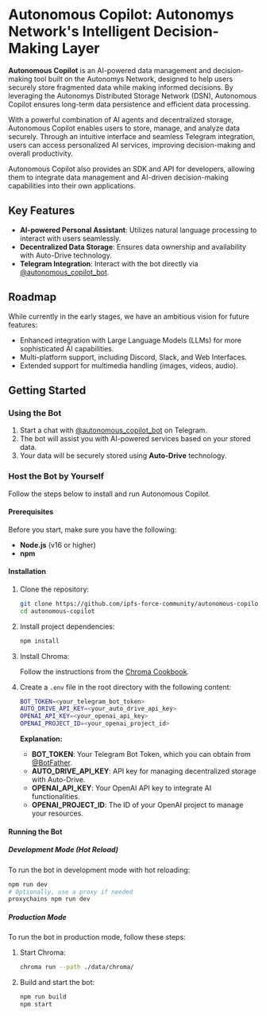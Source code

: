 # **Autonomous Copilot: Autonomys Network's Intelligent Decision-Making Layer**

**Autonomous Copilot** is an AI-powered data management and decision-making tool built on the Autonomys Network, designed to help users securely store fragmented data while making informed decisions. By leveraging the Autonomys Distributed Storage Network (DSN), Autonomous Copilot ensures long-term data persistence and efficient data processing.

With a powerful combination of AI agents and decentralized storage, Autonomous Copilot enables users to store, manage, and analyze data securely. Through an intuitive interface and seamless Telegram integration, users can access personalized AI services, improving decision-making and overall productivity.

Autonomous Copilot also provides an SDK and API for developers, allowing them to integrate data management and AI-driven decision-making capabilities into their own applications.

## Key Features

- **AI-powered Personal Assistant**: Utilizes natural language processing to interact with users seamlessly.
- **Decentralized Data Storage**: Ensures data ownership and availability with Auto-Drive technology.
- **Telegram Integration**: Interact with the bot directly via [@autonomous_copilot_bot](https://t.me/autonomous_copilot_bot).

## Roadmap

While currently in the early stages, we have an ambitious vision for future features:

- Enhanced integration with Large Language Models (LLMs) for more sophisticated AI capabilities.
- Multi-platform support, including Discord, Slack, and Web Interfaces.
- Extended support for multimedia handling (images, videos, audio).

## Getting Started

### Using the Bot

1. Start a chat with [@autonomous_copilot_bot](https://t.me/autonomous_copilot_bot) on Telegram.
2. The bot will assist you with AI-powered services based on your stored data.
3. Your data will be securely stored using **Auto-Drive** technology.

### Host the Bot by Yourself

Follow the steps below to install and run Autonomous Copilot.

#### Prerequisites

Before you start, make sure you have the following:

- **Node.js** (v16 or higher)
- **npm**

#### Installation

1. Clone the repository:

   ```bash
   git clone https://github.com/ipfs-force-community/autonomous-copilot
   cd autonomous-copilot
   ```

2. Install project dependencies:

   ```bash
   npm install
   ```

3. Install Chroma:

   Follow the instructions from the [Chroma Cookbook](https://cookbook.chromadb.dev/core/install/).

4. Create a `.env` file in the root directory with the following content:

   ```bash
   BOT_TOKEN=<your_telegram_bot_token>
   AUTO_DRIVE_API_KEY=<your_auto_drive_api_key>
   OPENAI_API_KEY=<your_openai_api_key>
   OPENAI_PROJECT_ID=<your_openai_project_id>
   ```

   **Explanation:**

   - **BOT_TOKEN**: Your Telegram Bot Token, which you can obtain from [@BotFather](https://t.me/BotFather).
   - **AUTO_DRIVE_API_KEY**: API key for managing decentralized storage with Auto-Drive.
   - **OPENAI_API_KEY**: Your OpenAI API key to integrate AI functionalities.
   - **OPENAI_PROJECT_ID**: The ID of your OpenAI project to manage your resources.

#### Running the Bot

##### Development Mode (Hot Reload)

To run the bot in development mode with hot reloading:

```bash
npm run dev
# Optionally, use a proxy if needed
proxychains npm run dev
```

##### Production Mode

To run the bot in production mode, follow these steps:

1. Start Chroma:

   ```bash
   chroma run --path ./data/chroma/
   ```

2. Build and start the bot:

   ```bash
   npm run build
   npm start
   ```
